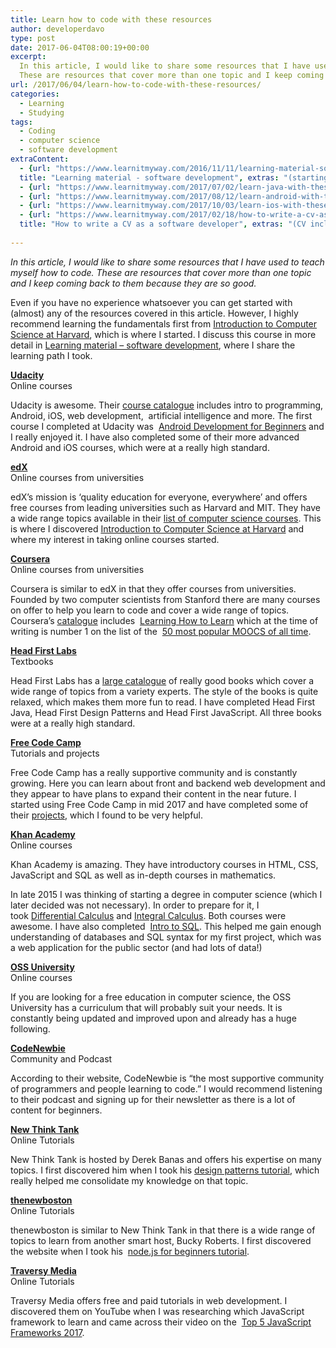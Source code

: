 ```yaml
---
title: Learn how to code with these resources
author: developerdavo
type: post
date: 2017-06-04T08:00:19+00:00
excerpt: 
  In this article, I would like to share some resources that I have used to teach myself how to code. 
  These are resources that cover more than one topic and I keep coming back to them because they are so good.
url: /2017/06/04/learn-how-to-code-with-these-resources/
categories:
  - Learning
  - Studying
tags:
  - Coding
  - computer science
  - software development
extraContent:
  - {url: "https://www.learnitmyway.com/2016/11/11/learning-material-software-development/", 
  title: "Learning material - software development", extras: "(starting with Intro to CS)"}
  - {url: "https://www.learnitmyway.com/2017/07/02/learn-java-with-these-resources/", title: "Learn Java with these resources"}
  - {url: "https://www.learnitmyway.com/2017/08/12/learn-android-with-these-resources/", title: "Learn Android with these resources"}
  - {url: "https://www.learnitmyway.com/2017/10/03/learn-ios-with-these-resources/", title: "Learn iOS with these resources"}
  - {url: "https://www.learnitmyway.com/2017/02/18/how-to-write-a-cv-as-a-software-developer/", 
  title: "How to write a CV as a software developer", extras: "(CV included)"}
  
---
```

_In this article, I would like to share some resources that I have used to teach myself how to code. 
These are resources that cover more than one topic and I keep coming back to them because they are so good._

<!--more-->

Even if you have no experience whatsoever you can get started with (almost) any of the resources covered in this 
article. However, I highly recommend learning the fundamentals first from <a href="https://cs50.harvard.edu/" 
target="_blank" rel="noopener">Introduction to Computer Science at Harvard</a>, 
which is where I started. I discuss this course in more detail in 
<a href="https://www.learnitmyway.com/2016/11/11/learning-material-software-development/" target="_blank" 
rel="noopener">Learning material &#8211; software development</a>, where I share the learning path I took.

**<a href="https://www.udacity.com/" target="_blank" rel="noopener">Udacity</a>**  
Online courses

Udacity is awesome. Their <a href="https://www.udacity.com/courses/all" target="_blank" 
rel="noopener">course catalogue</a> includes intro to programming, Android, iOS, web development, 
artificial intelligence and more. The first course I completed at Udacity was 
<a href="https://www.udacity.com/course/android-development-for-beginners--ud837" target="_blank" 
rel="noopener">Android Development for Beginners</a>
and I really enjoyed it. I have also completed some of their more advanced Android and iOS courses, 
which were at a really high standard.

**<a href="https://www.edx.org/" target="_blank" rel="noopener">edX</a>**  
Online courses from universities

edX&#8217;s mission is &#8216;quality education for everyone, everywhere&#8217; and offers free courses from 
leading universities such as Harvard and MIT. They have a wide range topics available in their 
<a href="https://www.edx.org/course/?course=all&subject=Computer%20Science" target="_blank" 
rel="noopener">list of computer science courses</a>. 
This is where I discovered <a href="https://cs50.harvard.edu/" target="_blank" 
rel="noopener">Introduction to Computer Science at Harvard</a>
and where my interest in taking online courses started.

**<a href="https://www.coursera.org/" target="_blank" rel="noopener">Coursera</a>**  
Online courses from universities

Coursera is similar to edX in that they offer courses from universities. 
Founded by two computer scientists from Stanford there are many courses on offer to help you learn to code 
and cover a wide range of topics. Coursera&#8217;s <a href="https://www.coursera.org/browse?languages=en" 
target="_blank" rel="noopener">catalogue</a> includes 
<a href="https://www.coursera.org/learn/learning-how-to-learn" target="_blank" 
rel="noopener">Learning How to Learn</a>
which at the time of writing is number 1 on the list of the 
<a href="http://www.onlinecoursereport.com/the-50-most-popular-moocs-of-all-time/" target="_blank" 
rel="noopener">50 most popular MOOCS of all time</a>.

**<a href="http://www.headfirstlabs.com/" target="_blank" rel="noopener">Head First Labs</a>**  
Textbooks

Head First Labs has a <a href="https://www.safaribooksonline.com/library/publisher/oreilly-media-inc/" target="_blank" 
rel="noopener">large catalogue</a> of really good books 
which cover a wide range of topics from a variety experts. 
The style of the books is quite relaxed, 
which makes them more fun to read. I have completed Head First Java, Head First Design Patterns and 
Head First JavaScript. All three books were at a really high standard.

**<a href="https://www.freecodecamp.org" target="_blank" rel="noopener">Free Code Camp</a>**  
Tutorials and projects

Free Code Camp has a really supportive community and is constantly growing. 
Here you can learn about front and backend web development and they appear to have plans to expand their content 
in the near future. I started using Free Code Camp in mid 2017 and have completed some of their 
<a href="https://www.freecodecamp.org/developerdavo" target="_blank" rel="noopener">projects</a>, 
which I found to be very helpful.

**<a href="https://www.khanacademy.org/" target="_blank" rel="noopener">Khan Academy</a>**  
Online courses

Khan Academy is amazing. 
They have introductory courses in HTML, CSS, JavaScript and SQL as well as in-depth courses in mathematics.

In late 2015 I was thinking of starting a degree in computer science (which I later decided was not necessary). 
In order to prepare for it, I took <a href="https://www.khanacademy.org/math/differential-calculus" target="_blank" 
rel="noopener">Differential Calculus</a> and 
<a href="https://www.khanacademy.org/math/integral-calculus" target="_blank" 
rel="noopener">Integral Calculus</a>. Both courses were awesome. 
I have also completed 
<a href="https://www.khanacademy.org/computing/computer-programming/sql" target="_blank" 
rel="noopener">Intro to SQL</a>. 
This helped me gain enough understanding of databases and SQL syntax for my first project, 
which was a web application for the public sector (and had lots of data!)

**<a href="https://github.com/open-source-society/computer-science" target="_blank" rel="noopener">OSS University</a>**  
Online courses

If you are looking for a free education in computer science, 
the OSS University has a curriculum that will probably suit your needs. 
It is constantly being updated and improved upon and already has a huge following.

**<a href="https://www.codenewbie.org/" target="_blank" rel="noopener">CodeNewbie</a>**  
Community and Podcast

According to their website, 
CodeNewbie is &#8220;the most supportive community of programmers and people learning to code.&#8221; 
I would recommend listening to their podcast and signing up for their newsletter 
as there is a lot of content for beginners.

**<a href="http://www.newthinktank.com/" target="_blank" rel="noopener">New Think Tank</a>**  
Online Tutorials

New Think Tank is hosted by Derek Banas and offers his expertise on many topics. 
I first discovered him when I took his 
<a href="http://www.newthinktank.com/videos/design-patterns-tutorial/" target="_blank" 
rel="noopener">design patterns tutorial</a>, 
which really helped me consolidate my knowledge on that topic.

**<a href="https://thenewboston.com/" target="_blank" rel="noopener">thenewboston</a>**  
Online Tutorials

thenewboston is similar to New Think Tank in that there is a wide range of topics to learn from another smart host, 
Bucky Roberts. I first discovered the website when I took his 
<a href="https://thenewboston.com/videos.php?cat=355" target="_blank" rel="noopener">node.js for beginners tutorial</a>.

**<a href="http://www.traversymedia.com/" target="_blank" rel="noopener">Traversy Media</a>**  
Online Tutorials

Traversy Media offers free and paid tutorials in web development. 
I discovered them on YouTube when I was researching which JavaScript framework to learn 
and came across their video on the  <a href="https://www.youtube.com/watch?v=_vL8s5ayuFk" target="_blank" 
rel="noopener">Top 5 JavaScript Frameworks 2017</a>.
